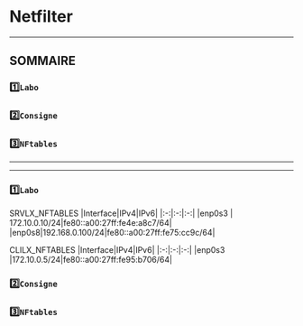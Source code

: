 # Netfilter

***

## SOMMAIRE

### 1️⃣`Labo`
### 2️⃣`Consigne`
### 3️⃣`NFtables`

***
***

### 1️⃣`Labo`

SRVLX_NFTABLES
|Interface|IPv4|IPv6|
|:-:|:-:|:-:|
|enp0s3 | 172.10.0.10/24|fe80::a00:27ff:fe4e:a8c7/64|
|enp0s8|192.168.0.100/24|fe80::a00:27ff:fe75:cc9c/64|

CLILX_NFTABLES
|Interface|IPv4|IPv6|
|:-:|:-:|:-:|
|enp0s3 |172.10.0.5/24|fe80::a00:27ff:fe95:b706/64|







### 2️⃣`Consigne`





### 3️⃣`NFtables`
































